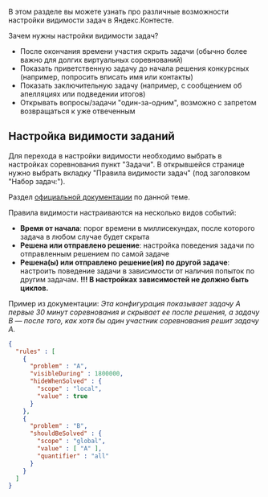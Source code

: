 В этом разделе вы можете узнать про различные возможности настройки видимости задач в Яндекс.Контесте.

Зачем нужны настройки видимости задач?
* После окончания времени участия скрыть задачи (обычно более важно для долгих виртуальных соревнований)
* Показать приветственную задачу до начала решения конкурсных (например, попросить вписать имя или контакты)
* Показать заключительную задачу (например, с сообщением об апелляциях или подведении итогов)
* Открывать вопросы/задачи "один-за-одним", возможно с запретом возвращаться к уже отвеченным

## Настройка видимости заданий

Для перехода в настройки видимости необходимо выбрать в настройках соревнования пункт "Задачи".
В открывшейся странице нужно выбрать вкладку "Правила видимости задач" (под заголовком "Набор задач:").

Раздел [официальной документации](https://admin.contest.yandex.ru/docs/contest/problems.html#visible-rules) 
по данной теме.

Правила видимости настраиваются на несколько видов событий:
* **Время от начала**: порог времени в миллисекундах, после которого задача в любом случае будет скрыта
* **Решена или отправлено решение**: настройка поведения задачи по отправленным решением по самой задаче
* **Решена(ы) или отправлено решение(ия) по другой задаче**: настроить поведение задачи в зависимости
  от наличия попыток по другим задачам. **!!! В настройках зависимостей не должно быть циклов.**

Пример из документации:
_Эта конфигурация показывает задачу A первые 30 минут соревнования и скрывает ее после решения, 
а задачу B — после того, как хотя бы один участник соревнования решит задачу A._
```json
{
  "rules" : [ 
    {
      "problem" : "A",
      "visibleDuring" : 1800000,
      "hideWhenSolved" : {
        "scope" : "local",
        "value" : true 
      }
    }, 
    {
      "problem" : "B",
      "shouldBeSolved" : {
        "scope" : "global",
        "value" : [ "A" ],
        "quantifier" : "all"
      }
    }
  ]
}
```
